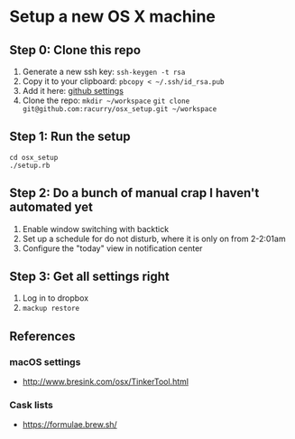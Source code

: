# Setup a new OS X machine

## Step 0: Clone this repo

1. Generate a new ssh key:
`ssh-keygen -t rsa`
2. Copy it to your clipboard:
`pbcopy < ~/.ssh/id_rsa.pub`
3. Add it here: [github settings](https://github.com/settings/keys)
4. Clone the repo:
`mkdir ~/workspace`
`git clone git@github.com:racurry/osx_setup.git ~/workspace`

## Step 1: Run the setup 

```
cd osx_setup
./setup.rb
```

## Step 2: Do a bunch of manual crap I haven't automated yet
1. Enable window switching with backtick
1. Set up a schedule for do not disturb, where it is only on from 2-2:01am
1. Configure the "today" view in notification center

## Step 3: Get all settings right
1. Log in to dropbox
1. `mackup restore`

## References

### macOS settings
- http://www.bresink.com/osx/TinkerTool.html

### Cask lists
- https://formulae.brew.sh/